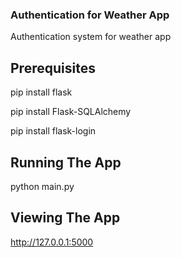 ### Authentication for Weather App
Authentication system for weather app
## Prerequisites
pip install flask

pip install Flask-SQLAlchemy

pip install flask-login
## Running The App
python main.py
## Viewing The App
http://127.0.0.1:5000
